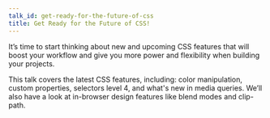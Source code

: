 ```yaml
---
talk_id: get-ready-for-the-future-of-css
title: Get Ready for the Future of CSS!
---
```


<p>
It’s time to start thinking about new and upcoming CSS features that will boost your workflow and give you more power and flexibility when building your projects.

This talk covers the latest CSS features, including: color manipulation, custom properties, selectors level 4, and what's new in media queries. We’ll also have a look at in-browser design features like blend modes and clip-path.
</p>
